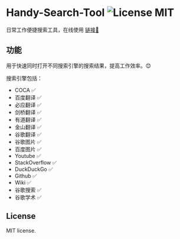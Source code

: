 Handy-Search-Tool ![License MIT](https://go-shields.herokuapp.com/license-MIT-blue.png)
========================

日常工作便捷搜索工具，在线使用 [链接🔗](http://www.find-lab.com/DictSaber)

## 功能

用于快速同时打开不同搜索引擎的搜索结果，提高工作效率。😊

搜索引擎包括：
- COCA    ✅
- 百度翻译 ✅
- 必应翻译 ✅
- 剑桥翻译 ✅
- 有道翻译 ✅
- 金山翻译 ✅
- 谷歌翻译 ✅
- 谷歌图片 ✅
- 百度图片 ✅
- Youtube ✅
- StackOverflow ✅
- DuckDuckGo ✅
- Github ✅
- Wiki ✅
- 谷歌搜索 ✅
- 谷歌学术 ✅

## License

MIT license.
